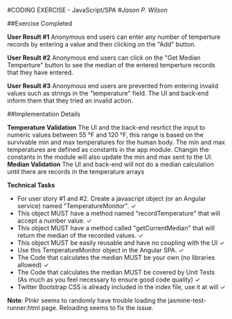 #CODING EXERCISE - JavaScript/SPA
#*Jason P. Wilson*

##Exercise Completed 

**User Result #1**
Anonymous end users can enter any number of temperture records by entering a value and then clicking on the "Add" button.

**User Result #2**
Anonymous end users can click on the "Get Median Temperture" button to see the median of the entered temperture records that they have entered.

**User Result #3**
Anonymous end users are prevented from entering invalid values such as strings in the "temperature" field.
The UI and back-end inform them that they tried an invalid action.


##Implementation Details

**Temperature Validation**
The UI and the back-end resrtict the input to numeric values between 55 &deg;F and 120 &deg;F, this range is based on the survivable min and max temperatures for the human body. 
The min and max temperatures are defined as constants in the app module. Changin the constants in the module will also update the min and max sent to the UI.
**Median Validation**
The UI and back-end will not do a median calculation until there are records in the temperature arrays

**Technical Tasks**
 - For user story #1 and #2. Create a javascript object (or an Angular service) named "TemperatureMonitor". &#10003;
 - This object MUST have a method named "recordTemperature" that will accept a number value. &#10003;
 - This object MUST have a method called "getCurrentMedian" that will return the median of the recorded values. &#10003;
 - This object MUST be easily reusable and have no coupling with the UI &#10003;
 - Use this TemperatureMonitor object in the Angular SPA. &#10003;
 - The Code that calculates the median MUST be your own (no libraries allowed) &#10003;
 - The Code that calculates the median MUST be covered by Unit Tests (As much as you feel necessary to ensure good code quality) &#10003;
 - Twitter Bootstrap CSS is already included in the index file, use it at will &#10003;

**Note**: Plnkr seems to randomly have trouble loading the jasmine-test-runner.html page. Reloading seems to fix the issue.
 
